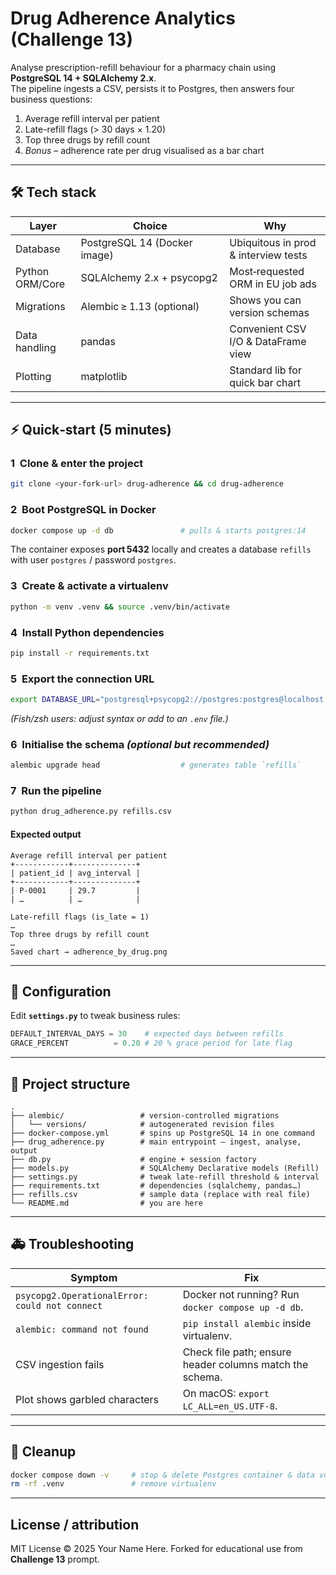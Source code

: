 # Drug Adherence Analytics (Challenge 13)

Analyse prescription-refill behaviour for a pharmacy chain using **PostgreSQL 14 + SQLAlchemy 2.x**.  
The pipeline ingests a CSV, persists it to Postgres, then answers four business questions:

1. Average refill interval per patient  
2. Late-refill flags (> 30 days × 1.20)  
3. Top three drugs by refill count  
4. *Bonus* – adherence rate per drug visualised as a bar chart

---

## 🛠 Tech stack

| Layer            | Choice                         | Why                                |
|------------------|--------------------------------|------------------------------------|
| Database         | PostgreSQL 14 (Docker image)   | Ubiquitous in prod & interview tests |
| Python ORM/Core  | SQLAlchemy 2.x + psycopg2      | Most‑requested ORM in EU job ads    |
| Migrations       | Alembic ≥ 1.13 (optional)      | Shows you can version schemas       |
| Data handling    | pandas                         | Convenient CSV I/O & DataFrame view |
| Plotting         | matplotlib                     | Standard lib for quick bar chart    |

---

## ⚡ Quick‑start (5 minutes)

### 1  Clone & enter the project

```bash
git clone <your‑fork‑url> drug‑adherence && cd drug‑adherence
```

### 2  Boot PostgreSQL in Docker

```bash
docker compose up -d db               # pulls & starts postgres:14
```
The container exposes **port 5432** locally and creates a database `refills` with user `postgres` / password `postgres`.

### 3  Create & activate a virtualenv

```bash
python -m venv .venv && source .venv/bin/activate
```

### 4  Install Python dependencies

```bash
pip install -r requirements.txt
```

### 5  Export the connection URL

```bash
export DATABASE_URL="postgresql+psycopg2://postgres:postgres@localhost:5432/refills"
```
*(Fish/zsh users: adjust syntax or add to an `.env` file.)*

### 6  Initialise the schema *(optional but recommended)*

```bash
alembic upgrade head                  # generates table `refills`
```

### 7  Run the pipeline

```bash
python drug_adherence.py refills.csv
```

#### Expected output

```text
Average refill interval per patient
+------------+--------------+
| patient_id | avg_interval |
+------------+--------------+
| P‑0001     | 29.7         |
| …          | …            |

Late‑refill flags (is_late = 1)
…
Top three drugs by refill count
…
Saved chart → adherence_by_drug.png
```

---

## 🔧 Configuration

Edit **`settings.py`** to tweak business rules:

```python
DEFAULT_INTERVAL_DAYS = 30    # expected days between refills
GRACE_PERCENT          = 0.20 # 20 % grace period for late flag
```

---

## 📑 Project structure

```text
.
├── alembic/                 # version‑controlled migrations
│   └── versions/            # autogenerated revision files
├── docker-compose.yml       # spins up PostgreSQL 14 in one command
├── drug_adherence.py        # main entrypoint – ingest, analyse, output
├── db.py                    # engine + session factory
├── models.py                # SQLAlchemy Declarative models (Refill)
├── settings.py              # tweak late‑refill threshold & interval
├── requirements.txt         # dependencies (sqlalchemy, pandas…)
├── refills.csv              # sample data (replace with real file)
└── README.md                # you are here
```

---

## 🚑 Troubleshooting

| Symptom                                         | Fix                                                         |
|-------------------------------------------------|-------------------------------------------------------------|
| `psycopg2.OperationalError: could not connect`  | Docker not running? Run `docker compose up -d db`.          |
| `alembic: command not found`                    | `pip install alembic` inside virtualenv.                    |
| CSV ingestion fails                             | Check file path; ensure header columns match the schema.    |
| Plot shows garbled characters                   | On macOS: `export LC_ALL=en_US.UTF-8`.                      |

---

## 🧹 Cleanup

```bash
docker compose down -v     # stop & delete Postgres container & data volume
rm -rf .venv               # remove virtualenv
```

---

## License / attribution

MIT License © 2025 Your Name Here. Forked for educational use from **Challenge 13** prompt.
